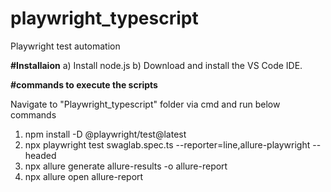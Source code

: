 # playwright_typescript
Playwright test automation 

**#Installaion**
a) Install node.js
b) Download and install the VS Code IDE.

**#commands to execute the scripts**

Navigate to "Playwright_typescript" folder via cmd and run below commands

1. npm install -D @playwright/test@latest
2. npx playwright test swaglab.spec.ts  --reporter=line,allure-playwright --headed  
3. npx allure generate allure-results -o allure-report
4. npx allure open  allure-report

